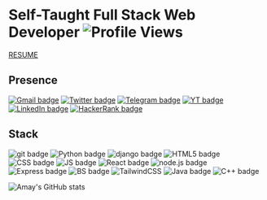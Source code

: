# Self-Taught Full Stack Web Developer ![Profile Views](https://hits.seeyoufarm.com/api/count/incr/badge.svg?url=https%3A%2F%2Fgithub.com%2Fvrindavan%2Fhit-counter&count_bg=%231980CF&title_bg=%23000000&icon=github.svg&icon_color=%23E7E7E7&title=Profile+Views&edge_flat=false)
[RESUME](https://drive.google.com/file/d/18bORUH5bMX3W3gY88mB2BaP31x-0btAA/view?usp=sharing)


## Presence
[![Gmail badge](https://img.shields.io/badge/Gmail-D14836?style=for-the-badge&logo=gmail&logoColor=white)](mailto:BrajBliss@gmail.com)
[![Twitter badge](https://img.shields.io/badge/Twitter-%231DA1F2.svg?style=for-the-badge&logo=Twitter&logoColor=white)](https://twitter.com/BrajBliss)
[![Telegram badge](https://img.shields.io/badge/Telegram-2CA5E0?style=for-the-badge&logo=telegram&logoColor=white)](https://telegram.me/BrajBliss)
[![YT badge](https://img.shields.io/badge/YouTube-FF0000?style=for-the-badge&logo=youtube&logoColor=white)](https://www.youtube.com/channel/UC5X_YUSC34_IHMednLUjKOw)
[![LinkedIn badge](https://img.shields.io/badge/LinkedIn-0077B5?style=for-the-badge&logo=linkedin&logoColor=white)](https://linkedin.com/in/brajbliss)
[![HackerRank badge](https://img.shields.io/badge/-Hackerrank-2EC866?style=for-the-badge&logo=HackerRank&logoColor=white)](https://hackerrank.com/brajbliss)

## Stack
![git badge](https://img.shields.io/badge/Git-F05032?style=for-the-badge&logo=git&logoColor=white)
![Python badge](https://img.shields.io/badge/Python-FFD43B?style=for-the-badge&logo=python&logoColor=darkgreen)
![django badge](https://img.shields.io/badge/Django-092E20?style=for-the-badge&logo=django&logoColor=green)
![HTML5 badge](https://img.shields.io/badge/HTML-E34F26?style=for-the-badge&logo=html5&logoColor=white)
![CSS badge](https://img.shields.io/badge/CSS-239120?&style=for-the-badge&logo=css3&logoColor=white)
![JS badge](https://img.shields.io/badge/JavaScript-323330?style=for-the-badge&logo=javascript&logoColor=F7DF1E)
![React badge](https://img.shields.io/badge/React-20232A?style=for-the-badge&logo=react&logoColor=61DAFB)
![node.js badge](https://img.shields.io/badge/Node.js-339933?style=for-the-badge&logo=nodedotjs&logoColor=white)
![Express badge](https://img.shields.io/badge/Express.js-323330?style=for-the-badge&logo=express&logoColor=F7DF1E)
![BS badge](https://img.shields.io/badge/Bootstrap-563D7C?style=for-the-badge&logo=bootstrap&logoColor=white)
![TailwindCSS](https://img.shields.io/badge/tailwindcss-%2338B2AC.svg?style=for-the-badge&logo=tailwind-css&logoColor=white)
![Java badge](https://img.shields.io/badge/Java-ED8B00?style=for-the-badge&logo=java&logoColor=white)
![C++ badge](https://img.shields.io/badge/C%2B%2B-00599C?style=for-the-badge&logo=c%2B%2B&logoColor=white)

![Amay's GitHub stats](https://github-readme-stats.vercel.app/api?username=vrindavan&theme=dark&show_icons=true)
